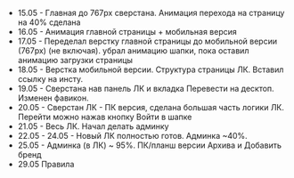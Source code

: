 - 15.05 - Главная до 767px  сверстана. Анимация перехода на страницу на 40% сделана
- 16.05 - Анимация главной страницы + мобильная версия
- 17.05 - Переделал верстку главной страницы до мобильной версии (767px) (не включая). убрал анимацию шапки, пока оставил анимацию загрузки страницы
- 18.05 - Верстка мобильной версии. Структура страницы ЛК. Вставил ссылку на инсту.
- 19.05 - Сверстана нав панель ЛК и вкладка Перевести на десктоп. Изменен фавикон.
- 20.05 - Сверстан ЛК - ПК версия, сделана большая часть логики ЛК. Перейти можно нажав кнопку Войти в шапке 
- 21.05 - Весь ЛК. Начал делать админку
- 22.05 - 24.05 - Новый ЛК полностью готов. Админка ~40%.
- 25.05 - Админка (в  ЛК) ~ 95%. ПК/планш версии Архива и Добавить бренд 
- 29.05 Правила